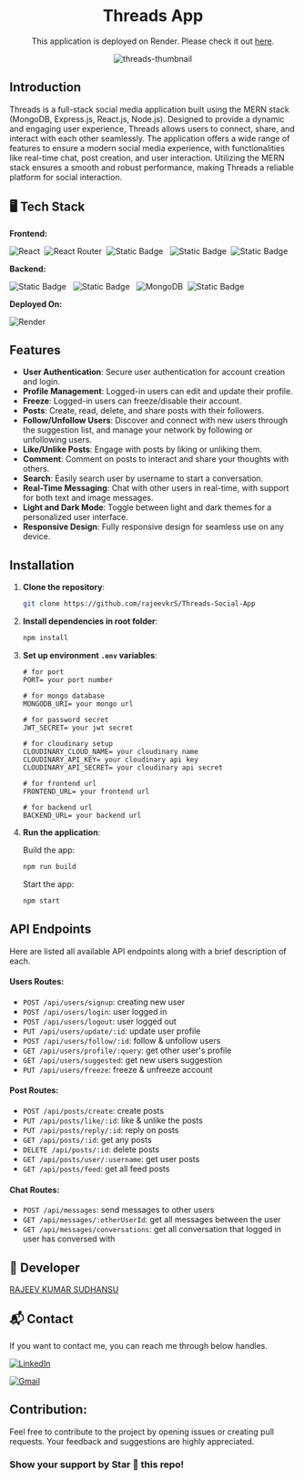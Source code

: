<div align="center">
    <h1>Threads App</h1>

This application is deployed on Render. Please check it out [here](https://threads-sociial-app.onrender.com/).

![threads-thumbnail](https://github.com/user-attachments/assets/01db2d79-f2e9-4cce-85fd-8692fbfd2ae9)

</div>

## Introduction

Threads is a full-stack social media application built using the MERN stack (MongoDB, Express.js, React.js, Node.js). Designed to provide a dynamic and engaging user experience, Threads allows users to connect, share, and interact with each other seamlessly. The application offers a wide range of features to ensure a modern social media experience, with functionalities like real-time chat, post creation, and user interaction. Utilizing the MERN stack ensures a smooth and robust performance, making Threads a reliable platform for social interaction.

## 🖥️ Tech Stack

**Frontend:**

![React](https://img.shields.io/badge/react_js-%2320232a.svg?style=for-the-badge&logo=react&logoColor=%2361DAFB)&nbsp;
![React Router](https://img.shields.io/badge/React_Router-CA4245?style=for-the-badge&logo=react-router&logoColor=white)&nbsp;
![Static Badge](https://img.shields.io/badge/Chakra_Ui-%23319795?style=for-the-badge&logo=chakraui&logoColor=black&color=%23319795)
&nbsp;
![Static Badge](https://img.shields.io/badge/Context_API-%23764ABC?style=for-the-badge)&nbsp;
![Static Badge](https://img.shields.io/badge/recoil-black?style=for-the-badge&logo=recoil&logoColor=white)
&nbsp;

**Backend:**

![Static Badge](https://img.shields.io/badge/Node_JS-%235FA04E?style=for-the-badge&logo=nodedotjs&logoColor=black)
&nbsp;
![Static Badge](https://img.shields.io/badge/Express_JS-%23000000?style=for-the-badge&logo=express&logoColor=white)
&nbsp;
![MongoDB](https://img.shields.io/badge/MongoDB-%2347A248?style=for-the-badge&logo=mongodb&logoColor=black)&nbsp;
![Static Badge](https://img.shields.io/badge/socketio-%23010101?style=for-the-badge&logo=socketdotio)
&nbsp;

**Deployed On:**

![Render](https://img.shields.io/badge/Render-%23000000?style=for-the-badge&logo=render)&nbsp;

## Features

- **User Authentication**: Secure user authentication for account creation and login.
- **Profile Management**: Logged-in users can edit and update their profile.
- **Freeze**: Logged-in users can freeze/disable their account.
- **Posts**: Create, read, delete, and share posts with their followers.
- **Follow/Unfollow Users**: Discover and connect with new users through the suggestion list, and manage your network by following or unfollowing users.
- **Like/Unlike Posts**: Engage with posts by liking or unliking them.
- **Comment**: Comment on posts to interact and share your thoughts with others.
- **Search**: Easily search user by username to start a conversation.
- **Real-Time Messaging**: Chat with other users in real-time, with support for both text and image messages.
- **Light and Dark Mode**: Toggle between light and dark themes for a personalized user interface.
- **Responsive Design**: Fully responsive design for seamless use on any device.

## Installation

1. **Clone the repository**:

   ```sh
   git clone https://github.com/rajeevkrS/Threads-Social-App
   ```

2. **Install dependencies in root folder**:

   ```sh
   npm install
   ```

3. **Set up environment `.env` variables**:

   ```dotenv
   # for port
   PORT= your port number

   # for mongo database
   MONGODB_URI= your mongo url

   # for password secret
   JWT_SECRET= your jwt secret

   # for cloudinary setup
   CLOUDINARY_CLOUD_NAME= your cloudinary name
   CLOUDINARY_API_KEY= your cloudinary api key
   CLOUDINARY_API_SECRET= your cloudinary api secret

   # for frontend url
   FRONTEND_URL= your frontend url

   # for backend url
   BACKEND_URL= your backend url
   ```

4. **Run the application**:

   Build the app:

   ```sh
   npm run build
   ```

   Start the app:

   ```sh
   npm start
   ```

## API Endpoints

Here are listed all available API endpoints along with a brief description of each.

#### Users Routes:

- `POST /api/users/signup`: creating new user
- `POST /api/users/login`: user logged in
- `POST /api/users/logout`: user logged out
- `PUT /api/users/update/:id`: update user profile
- `POST /api/users/follow/:id`: follow & unfollow users
- `GET /api/users/profile/:query`: get other user's profile
- `GET /api/users/suggested`: get new users suggestion
- `PUT /api/users/freeze`: freeze & unfreeze account

#### Post Routes:

- `POST /api/posts/create`: create posts
- `PUT /api/posts/like/:id`: like & unlike the posts
- `PUT /api/posts/reply/:id`: reply on posts
- `GET /api/posts/:id`: get any posts
- `DELETE /api/posts/:id`: delete posts
- `GET /api/posts/user/:username`: get user posts
- `GET /api/posts/feed`: get all feed posts

#### Chat Routes:

- `POST /api/messages`: send messages to other users
- `GET /api/messages/:otherUserId`: get all messages between the user
- `GET /api/messages/conversations`: get all conversation that logged in user has conversed with

## 👤 Developer

[RAJEEV KUMAR SUDHANSU](https://github.com/rajeevkrS)

## 📬 Contact

If you want to contact me, you can reach me through below handles.

<a href="https://www.linkedin.com/in/rajeev-kumar-sudhansu/" target="_blank"><img src="https://img.shields.io/badge/LinkedIn-0077B5?style=for-the-badge&logo=linkedin&logoColor=white" alt="LinkedIn"/></a>

<a href="mailto:rajeevkumarr1221@gmail.com"><img  alt="Gmail" src="https://img.shields.io/badge/Gmail-D14836?style=for-the-badge&logo=gmail&logoColor=white" /></a>

## Contribution:

Feel free to contribute to the project by opening issues or creating pull requests. Your feedback and suggestions are highly appreciated.

### Show your support by Star 🌟 this repo!
